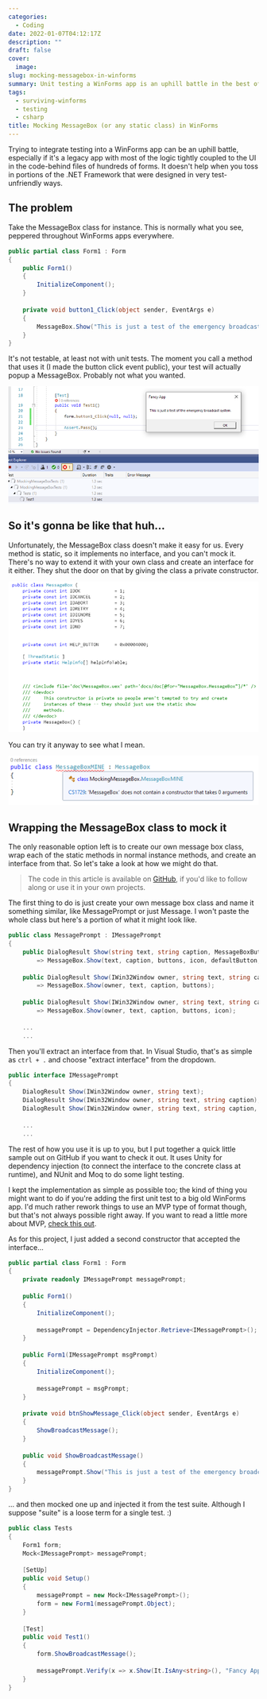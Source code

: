 ```yaml
---
categories:
  - Coding
date: 2022-01-07T04:12:17Z
description: ""
draft: false
cover:
  image:
slug: mocking-messagebox-in-winforms
summary: Unit testing a WinForms app is an uphill battle in the best of times, before you add in classes like MessageBox. Let's make the best of it.
tags:
  - surviving-winforms
  - testing
  - csharp
title: Mocking MessageBox (or any static class) in WinForms
---
```

Trying to integrate testing into a WinForms app can be an uphill battle, especially if it's a legacy app with most of the logic tightly coupled to the UI in the code-behind files of hundreds of forms. It doesn't help when you toss in portions of the .NET Framework that were designed in very test-unfriendly ways.

## The problem

Take the MessageBox class for instance. This is normally what you see, peppered throughout WinForms apps everywhere.

```c#
public partial class Form1 : Form
{
    public Form1()
    {
        InitializeComponent();
    }

    private void button1_Click(object sender, EventArgs e)
    {
        MessageBox.Show("This is just a test of the emergency broadcast system.", "Fancy App");
    }
}
```

It's not testable, at least not with unit tests. The moment you call a method that uses it (I made the button click event public), your test will actually popup a MessageBox. Probably not what you wanted.

![](image-3.png)

## So it's gonna be like that huh...

Unfortunately, the MessageBox class doesn't make it easy for us. Every method is static, so it implements no interface, and you can't mock it. There's no way to extend it with your own class and create an interface for it either. They shut the door on that by giving the class a private constructor.

![](image-1.png)

You can try it anyway to see what I mean.

![](image.png)

## Wrapping the MessageBox class to mock it

The only reasonable option left is to create our own message box class, wrap each of the static methods in normal instance methods, and create an interface from that. So let's take a look at how we might do that.

> The code in this article is available on [GitHub](https://github.com/grantwinney/Surviving-WinForms/tree/master/Testing/MockingMessageBox), if you'd like to follow along or use it in your own projects.

The first thing to do is just create your own message box class and name it something similar, like MessagePrompt or just Message. I won't paste the whole class but here's a portion of what it might look like.

```c#
public class MessagePrompt : IMessagePrompt
{
    public DialogResult Show(string text, string caption, MessageBoxButtons buttons, MessageBoxIcon icon, MessageBoxDefaultButton defaultButton, MessageBoxOptions options, bool displayHelpButton)
        => MessageBox.Show(text, caption, buttons, icon, defaultButton, options, displayHelpButton);

    public DialogResult Show(IWin32Window owner, string text, string caption, MessageBoxButtons buttons)
        => MessageBox.Show(owner, text, caption, buttons);

    public DialogResult Show(IWin32Window owner, string text, string caption, MessageBoxButtons buttons, MessageBoxIcon icon)
        => MessageBox.Show(owner, text, caption, buttons, icon);

    ...
    ...
```

Then you'll extract an interface from that. In Visual Studio, that's as simple as `ctrl + .` and choose "extract interface" from the dropdown.

```c#
public interface IMessagePrompt
{
    DialogResult Show(IWin32Window owner, string text);
    DialogResult Show(IWin32Window owner, string text, string caption);
    DialogResult Show(IWin32Window owner, string text, string caption, MessageBoxButtons buttons);

    ...
    ...
```

The rest of how you use it is up to you, but I put together a quick little sample out on GitHub if you want to check it out. It uses Unity for dependency injection (to connect the interface to the concrete class at runtime), and NUnit and Moq to do some light testing.

I kept the implementation as simple as possible too; the kind of thing you might want to do if you're adding the first unit test to a big old WinForms app. I'd much rather rework things to use an MVP type of format though, but that's not always possible right away. If you want to read a little more about MVP, [check this out](https://grantwinney.com/its-possible-to-test-a-winforms-app-using-mvp).

As for this project, I just added a second constructor that accepted the interface...

```c#
public partial class Form1 : Form
{
    private readonly IMessagePrompt messagePrompt;

    public Form1()
    {
        InitializeComponent();

        messagePrompt = DependencyInjector.Retrieve<IMessagePrompt>();
    }

    public Form1(IMessagePrompt msgPrompt)
    {
        InitializeComponent();

        messagePrompt = msgPrompt;
    }

    private void btnShowMessage_Click(object sender, EventArgs e)
    {
        ShowBroadcastMessage();
    }

    public void ShowBroadcastMessage()
    {
        messagePrompt.Show("This is just a test of the emergency broadcast system.", "Fancy App");
    }
}
```

... and then mocked one up and injected it from the test suite. Although I suppose "suite" is a loose term for a single test. :)

```c#
public class Tests
{
    Form1 form;
    Mock<IMessagePrompt> messagePrompt;

    [SetUp]
    public void Setup()
    {
        messagePrompt = new Mock<IMessagePrompt>();
        form = new Form1(messagePrompt.Object);
    }

    [Test]
    public void Test1()
    {
        form.ShowBroadcastMessage();

        messagePrompt.Verify(x => x.Show(It.IsAny<string>(), "Fancy App"));
    }
}
```
